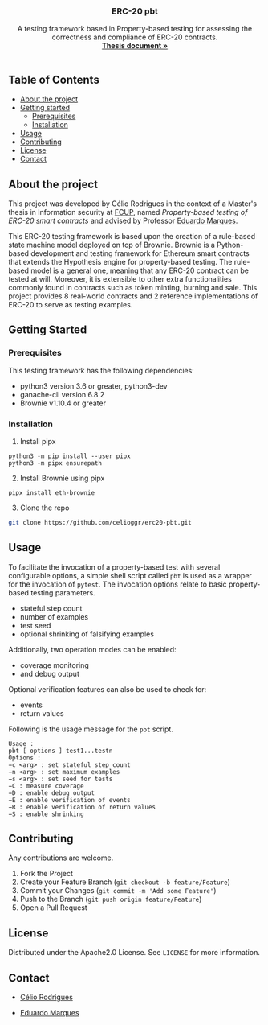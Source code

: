 
<h3 align="center">ERC-20 pbt</h3>

<p align="center">
  A testing framework based in Property-based testing for assessing the correctness
and compliance of ERC-20 contracts.<br />
  <a href="https://github.com/celioggr/erc20-pbt/blob/master/Property-based%20testing%20of%20ERC-20%20smart%20contracts.pdf"><strong>Thesis document »</strong></a>
  <br/>
  <br/>
</p>

<!-- TABLE OF CONTENTS -->
## Table of Contents

* [About the project](#about-the-project)
* [Getting started](#getting-started)
  * [Prerequisites](#prerequisites)
  * [Installation](#installation)
* [Usage](#usage)
* [Contributing](#contributing)
* [License](#license)
* [Contact](#contact)

<!-- ABOUT THE PROJECT -->
## About the project


This project was developed by Célio Rodrigues in the context of a Master's thesis in Information security at [FCUP](https://sigarra.up.pt/fcup/en/WEB_PAGE.INICIAL), named *Property-based testing of ERC-20 smart contracts* and advised by Professor [Eduardo Marques](https://github.com/edrdo). 

This ERC-20 testing framework is based upon the creation of a rule-based state machine model
deployed on top of Brownie. Brownie is a Python-based development and testing framework for
Ethereum smart contracts that extends the Hypothesis engine for property-based testing. The
rule-based model is a general one, meaning that any ERC-20 contract can be tested at will. Moreover, it is extensible to other extra functionalities commonly found in contracts such as token
minting, burning and sale. This project provides 8 real-world contracts and 2 reference implementations of ERC-20 to serve as testing examples.


<!-- GETTING STARTED -->
## Getting Started

### Prerequisites

This testing framework has the following dependencies:
* python3 version 3.6 or greater, python3-dev
* ganache-cli version 6.8.2
* Brownie v1.10.4 or greater

### Installation

1. Install pipx
```
python3 -m pip install --user pipx
python3 -m pipx ensurepath
```
2. Install Brownie using pipx
```
pipx install eth-brownie
```
3. Clone the repo
```sh
git clone https://github.com/celioggr/erc20-pbt.git
```


<!-- USAGE EXAMPLES -->
## Usage
To facilitate the invocation of a property-based test with several configurable options, a
simple shell script called `pbt` is used as a wrapper for the invocation of `pytest`. 
The invocation options relate to basic property-based testing parameters. 

* stateful step count
* number of examples
* test seed
* optional shrinking of falsifying examples

Additionally, two operation modes can be enabled:

* coverage monitoring 
* and debug output 

Optional verification features can also be used to check for:
* events 
* return values


Following is the usage message for the `pbt` script.
```
Usage :
pbt [ options ] test1...testn
Options :
−c <arg> : set stateful step count
−n <arg> : set maximum examples
−s <arg> : set seed for tests
−C : measure coverage
−D : enable debug output
−E : enable verification of events
−R : enable verification of return values
−S : enable shrinking
```

<!-- CONTRIBUTING -->
## Contributing

Any contributions are welcome.

1. Fork the Project
2. Create your Feature Branch (`git checkout -b feature/Feature`)
3. Commit your Changes (`git commit -m 'Add some Feature'`)
4. Push to the Branch (`git push origin feature/Feature`)
5. Open a Pull Request

<!-- LICENSE -->
## License

Distributed under the Apache2.0 License. See `LICENSE` for more information.


<!-- CONTACT -->
## Contact

* [Célio Rodrigues](https://github.com/cggro)

* [Eduardo Marques](https://github.com/edrdo)
